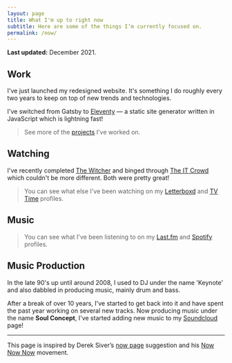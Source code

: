 ```yaml
---
layout: page
title: What I'm up to right now
subtitle: Here are some of the things I’m currently focused on.
permalink: /now/
---
```


**Last updated:** December 2021.

## Work

I've just launched my redesigned website. It's something I do roughly every two years to keep on top of new trends and technologies.

I've switched from Gatsby to [Eleventy](https://www.11ty.dev/) &mdash; a static site generator written in JavaScript which is lightning fast!

<blockquote>
  See more of the <a href="/projects/">projects</a> I've worked on.
</blockquote>

<!-- ## Reading

I've been reading [Rich Dad's Cashflow Quadrant](https://amzn.to/2Jgo3Z4) by Robert Kiyosaki for a while now. Progress has been slow, but I'm going to stick with it.

<blockquote>
  Check out more of the books I like on <a href="https://www.goodreads.com/ajaykarwal">my Goodreads profile</a>.
</blockquote> -->

## Watching

I've recently completed [The Witcher](https://www.netflix.com/title/80189685) and binged through [The IT Crowd](https://en.wikipedia.org/wiki/The_IT_Crowd) which couldn't be more different. Both were pretty great!

<blockquote>
  You can see what else I've been watching on my <a href="https://letterboxd.com/ajaykarwal/">Letterboxd</a> and <a href="https://www.tvtime.com/en/user/38092710/profile">TV Time</a> profiles.
</blockquote>

## Music

<div id="lastfmStatus"></div>

<blockquote>
  You can see what I've been listening to on my <a href="https://www.last.fm/user/ajaykarwal">Last.fm</a> and <a href="https://open.spotify.com/user/keynote">Spotify</a> profiles.
</blockquote>

## Music Production

In the late 90's up until around 2008, I used to DJ under the name 'Keynote' and also dabbled in producing music, mainly drum and bass.

After a break of over 10 years, I've started to get back into it and have spent the past year working on several new tracks. Now producing music under the name **Soul Concept**, I've started adding new music to my [Soundcloud](https://soundcloud.com/soul-concept/tracks) page!

---

This page is inspired by Derek Siver’s [now page](http://sivers.org/now) suggestion and his [Now Now Now](http://nownownow.com/) movement.
